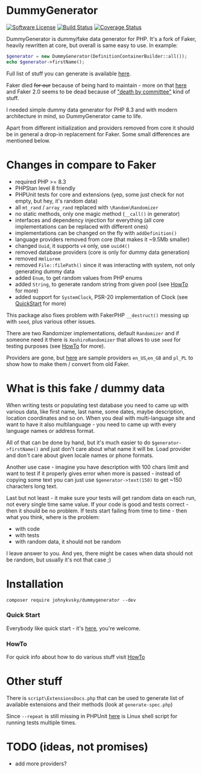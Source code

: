 # DummyGenerator

[![Software License][ico-license]](LICENSE)
[![Build Status][ico-build]][link-build]
[![Coverage Status][ico-coveralls]][link-coveralls]

DummyGenerator is dummy/fake data generator for PHP. It's a fork of Faker, heavily rewritten at core, but overall is same easy to use. In example:

```php
$generator = new DummyGenerator(DefinitionContainerBuilder::all());
echo $generator->firstName();
```

Full list of stuff you can generate is available [here](docs/extensions.md).

Faker died ~~for our~~ because of being hard to maintain - more on that [here](https://marmelab.com/blog/2020/10/21/sunsetting-faker.html) and Faker 2.0 seems to be dead because of ["death by committee"](https://github.com/FakerPHP/Faker/discussions/15#discussioncomment-7787434) kind of stuff.

I needed simple dummy data generator for PHP 8.3 and with modern architecture in mind, so DummyGenerator came to life.

Apart from different initialization and providers removed from core it should be in general a drop-in replacement for Faker. Some small differences are mentioned below.

# Changes in compare to Faker

* required PHP >= 8.3
* PHPStan level 8 friendly
* PHPUnit tests for core and extensions (yep, some just check for not empty, but hey, it's random data)
* all `mt_rand` / `array_rand` replaced with `\Random\Randomizer`
* no static methods, only one magic method (`__call()` in generator)
* interfaces and dependency injection for everything (all core implementations can be replaced with different ones)
* implementations can be changed on the fly with `addDefinition()`
* language providers removed from core (that makes it ~9.5Mb smaller)
* changed `Uuid`, it supports `v4` only, use `uuid4()`
* removed database providers (core is only for dummy data generation)
* removed `HmlLorem`
* removed `File::filePath()` since it was interacting with system, not only generating dummy data
* added `Enum`, to get random values from PHP enums
* added `String`, to generate random string from given pool (see [HowTo](docs/howto.md) for more)
* added support for `SystemClock`, PSR-20 implementation of Clock (see [QuickStart](docs/quick_start.md) for more)

This package also fixes problem with FakerPHP `__destruct()` messing up with `seed`, plus various other issues.

There are two Randomizer implementations, default `Randomizer` and if someone need it there is `XoshiroRandomizer` that allows to use `seed` for testing purposes (see [HowTo](docs/howto.md) for more).

Providers are gone, but [here](https://github.com/johnykvsky/dummy-providers) are sample providers `en_US`,`en_GB` and `pl_PL` to show how to make them / convert from old Faker.

# What is this fake / dummy data

When writing tests or populating test database you need to came up with various data, like first name, last name, some dates, maybe description, location coordinates and so on. When you deal with multi-language site and want to have it also multilanguage - you need to came up with every language names or address format.

All of that can be done by hand, but it's much easier to do `$generator->firstName()` and just don't care about what name it will be. Load provider and don't care about given locale names or phone formats.

Another use case - imagine you have description with 100 chars limit and want to test if it properly gives error when more is passed - instead of copying some text you can just use `$generator->text(150)` to get ~150 characters long text.

Last but not least - it make sure your tests will get random data on each run, not every single time same value. If your code is good and tests correct - then it should be no problem. If tests start failing from time to time - then what you think, where is the problem:

* with code
* with tests
* with random data, it should not be random

I leave answer to you. And yes, there might be cases when data should not be random, but usually it's not that case ;)

# Installation

```shell
composer require johnykvsky/dummygenerator --dev
```

### Quick Start

Everybody like quick start - it's [here](docs/quick_start.md), you're welcome.

### HowTo

For quick info about how to do various stuff visit [HowTo](docs/howto.md)

# Other stuff

There is `script\ExtensionsDocs.php` that can be used to generate list of available extensions and their methods (look at `generate-spec.php`)

Since `--repeat` is still missing in PHPUnit [here](https://github.com/johnykvsky/phpunit-repeat) is Linux shell script for running tests multiple times.

# TODO (ideas, not promises)

* add more providers?

[ico-license]: https://img.shields.io/badge/license-MIT-brightgreen.svg?style=flat-square
[ico-build]: https://github.com/johnykvsky/dummygenerator/actions/workflows/php.yml/badge.svg
[ico-coveralls]: https://coveralls.io/repos/github/johnykvsky/dummygenerator/badge.svg

[link-build]: https://github.com/johnykvsky/dummygenerator/actions/workflows/php.yml
[link-coveralls]: https://coveralls.io/github/johnykvsky/dummygenerator
